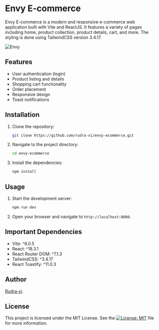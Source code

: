 # Envy E-commerce

Envy E-commerce is a modern and responsive e-commerce web application built with Vite and ReactJS. It features a variety of pages including home, product collection, product details, cart, and more. The styling is done using TailwindCSS version 3.4.17.

![Envy](https://imgur.com/RwyjkJ0)

## Features

- User authentication (login)
- Product listing and details
- Shopping cart functionality
- Order placement
- Responsive design
- Toast notifications

## Installation

1. Clone the repository:

   ```bash
   git clone https://github.com/rudra-xi/envy-ecommerce.git
   ```

2. Navigate to the project directory:

   ```bash
   cd envy-ecommerce
   ```

3. Install the dependencies:

   ```bash
   npm install
   ```

## Usage

1. Start the development server:

   ```bash
   npm run dev
   ```

2. Open your browser and navigate to `http://localhost:8000`.

## Important Dependencies

- Vite: ^6.0.5
- React: ^18.3.1
- React Router DOM: ^7.1.3
- TailwindCSS: ^3.4.17
- React Toastify: ^11.0.3

## Author

[Rudra-xi](https://github.com/rudra-xi).

## License

This project is licensed under the MIT License. See the [![License: MIT](https://img.shields.io/badge/License-MIT-orange.svg)](/LICENSE) file for more information.
